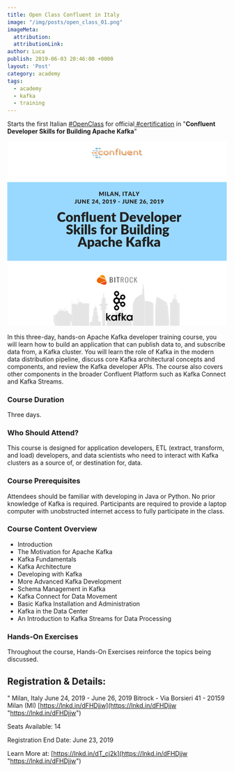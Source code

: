 ```yaml
---
title: Open Class Confluent in Italy
image: "/img/posts/open_class_01.png"
imageMeta:
  attribution:
  attributionLink:
author: Luca
publish: 2019-06-03 20:46:00 +0000
layout: 'Post'
category: academy
tags:
  - academy
  - kafka
  - training
---
```

Starts the first Italian [#OpenClass](https://www.linkedin.com/feed/hashtag/?keywords=%23OpenClass) for official[ #certification](https://www.linkedin.com/feed/hashtag/?keywords=%23certification) in "**Confluent Developer Skills for Building Apache Kafka**" <!-- more -->

![/img/open_class_01.png](/img/open_class_01.png)

In this three-day, hands-on Apache Kafka developer training course, you will learn how to build an application that can publish data to, and subscribe data from, a Kafka cluster. You will learn the role of Kafka in the modern data distribution pipeline, discuss core Kafka architectural concepts and components, and review the Kafka developer APIs. The course also covers other components in the broader Confluent Platform such as Kafka Connect and Kafka Streams.

### Course Duration

Three days.

### Who Should Attend?

This course is designed for application developers, ETL (extract, transform, and load) developers, and data scientists who need to interact with Kafka clusters as a source of, or destination for, data.

### Course Prerequisites

Attendees should be familiar with developing in Java or Python. No prior knowledge of Kafka is required. Participants are required to provide a laptop computer with unobstructed internet access to fully participate in the class.

### Course Content Overview

* Introduction
* The Motivation for Apache Kafka
* Kafka Fundamentals
* Kafka Architecture
* Developing with Kafka
* More Advanced Kafka Development
* Schema Management in Kafka
* Kafka Connect for Data Movement
* Basic Kafka Installation and Administration
* Kafka in the Data Center
* An Introduction to Kafka Streams for Data Processing

### Hands-On Exercises

Throughout the course, Hands-On Exercises reinforce the topics being discussed.

## Registration & Details:

" Milan, Italy June 24, 2019 - June 26, 2019 Bitrock - Via Borsieri 41 - 20159 Milan (MI) [https://lnkd.in/dFHDjjw](https://lnkd.in/dFHDjjw "https://lnkd.in/dFHDjjw")

Seats Available: 14

Registration End Date: June 23, 2019

Learn More at: [https://lnkd.in/dT_cj2k](https://lnkd.in/dFHDjjw "https://lnkd.in/dFHDjjw")